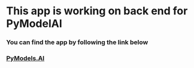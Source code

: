 # This app is working on back end for PyModelAI
### You can find the app by following the link below
### [PyModels.AI](https://pymodelsai.netlify.app/)